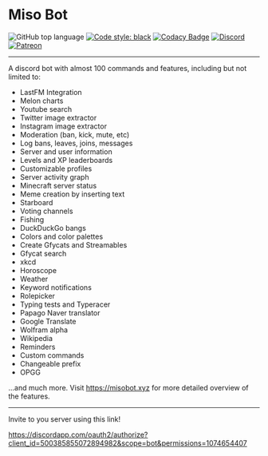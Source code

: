 # Miso Bot

![GitHub top language](https://img.shields.io/github/languages/top/joinemm/miso-bot?color=green)
[![Code style: black](https://img.shields.io/badge/code%20style-black-000000.svg)](https://github.com/psf/black)
[![Codacy Badge](https://api.codacy.com/project/badge/Grade/84479f7c0f4c44a6aa2ba435e0215436)](https://app.codacy.com/manual/joinemm/miso-bot?utm_source=github.com&utm_medium=referral&utm_content=joinemm/miso-bot&utm_campaign=Badge_Grade_Dashboard)
[![Discord](https://img.shields.io/discord/652904322706833409.svg?label=&logo=discord&logoColor=ffffff&color=7389D8&labelColor=6A7EC2)](https://discord.gg/RzDW3Ne)
[![Patreon](https://img.shields.io/badge/Patreon-donate-orange.svg)](https://www.patreon.com/joinemm)

---

A discord bot with almost 100 commands and features, including but not limited to:

-   LastFM Integration
-   Melon charts
-   Youtube search
-   Twitter image extractor
-   Instagram image extractor
-   Moderation (ban, kick, mute, etc)
-   Log bans, leaves, joins, messages
-   Server and user information
-   Levels and XP leaderboards
-   Customizable profiles
-   Server activity graph
-   Minecraft server status
-   Meme creation by inserting text
-   Starboard
-   Voting channels
-   Fishing
-   DuckDuckGo bangs
-   Colors and color palettes
-   Create Gfycats and Streamables 
-   Gfycat search
-   xkcd
-   Horoscope
-   Weather
-   Keyword notifications
-   Rolepicker
-   Typing tests and Typeracer
-   Papago Naver translator
-   Google Translate
-   Wolfram alpha
-   Wikipedia
-   Reminders
-   Custom commands
-   Changeable prefix
-   OPGG

...and much more. Visit <https://misobot.xyz> for more detailed overview of the features.

---

Invite to you server using this link!

<https://discordapp.com/oauth2/authorize?client_id=500385855072894982&scope=bot&permissions=1074654407>
